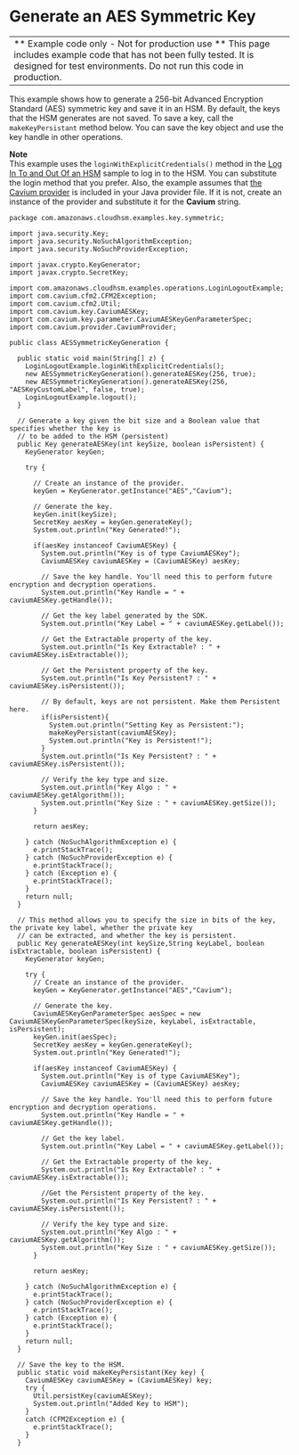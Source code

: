 # Generate an AES Symmetric Key<a name="java-sample-aes-key"></a>


|  | 
| --- |
|  \*\* Example code only \- Not for production use \*\* This page includes example code that has not been fully tested\. It is designed for test environments\. Do not run this code in production\.  | 

This example shows how to generate a 256\-bit Advanced Encryption Standard \(AES\) symmetric key and save it in an HSM\. By default, the keys that the HSM generates are not saved\. To save a key, call the `makeKeyPersistant` method below\. You can save the key object and use the key handle in other operations\. 

**Note**  
This example uses the `loginWithExplicitCredentials()` method in the [Log In To and Out Of an HSM](java-sample-login.md) sample to log in to the HSM\. You can substitute the login method that you prefer\. Also, the example assumes that [the Cavium provider](use-cavium-provider.md) is included in your Java provider file\. If it is not, create an instance of the provider and substitute it for the **Cavium** string\. 

```
package com.amazonaws.cloudhsm.examples.key.symmetric;

import java.security.Key;
import java.security.NoSuchAlgorithmException;
import java.security.NoSuchProviderException;

import javax.crypto.KeyGenerator;
import javax.crypto.SecretKey;

import com.amazonaws.cloudhsm.examples.operations.LoginLogoutExample;
import com.cavium.cfm2.CFM2Exception;
import com.cavium.cfm2.Util;
import com.cavium.key.CaviumAESKey;
import com.cavium.key.parameter.CaviumAESKeyGenParameterSpec;
import com.cavium.provider.CaviumProvider;

public class AESSymmetricKeyGeneration {

  public static void main(String[] z) {
    LoginLogoutExample.loginWithExplicitCredentials();
    new AESSymmetricKeyGeneration().generateAESKey(256, true);
    new AESSymmetricKeyGeneration().generateAESKey(256, "AESKeyCustomLabel", false, true);
    LoginLogoutExample.logout();
  }

  // Generate a key given the bit size and a Boolean value that specifies whether the key is
  // to be added to the HSM (persistent)
  public Key generateAESKey(int keySize, boolean isPersistent) {
    KeyGenerator keyGen;
    
    try {

      // Create an instance of the provider.
      keyGen = KeyGenerator.getInstance("AES","Cavium");
      
      // Generate the key.
      keyGen.init(keySize);
      SecretKey aesKey = keyGen.generateKey();
      System.out.println("Key Generated!");
      
      if(aesKey instanceof CaviumAESKey) {
        System.out.println("Key is of type CaviumAESKey");
        CaviumAESKey caviumAESKey = (CaviumAESKey) aesKey;
        
        // Save the key handle. You'll need this to perform future encryption and decryption operations.
        System.out.println("Key Handle = " + caviumAESKey.getHandle());
        
        // Get the key label generated by the SDK.
        System.out.println("Key Label = " + caviumAESKey.getLabel());
        
        // Get the Extractable property of the key.
        System.out.println("Is Key Extractable? : " + caviumAESKey.isExtractable());
        
        // Get the Persistent property of the key.
        System.out.println("Is Key Persistent? : " + caviumAESKey.isPersistent());
        
        // By default, keys are not persistent. Make them Persistent here.
        if(isPersistent){
          System.out.println("Setting Key as Persistent:");
          makeKeyPersistant(caviumAESKey);
          System.out.println("Key is Persistent!");
        }
        System.out.println("Is Key Persistent? : " + caviumAESKey.isPersistent());

        // Verify the key type and size.
        System.out.println("Key Algo : " + caviumAESKey.getAlgorithm());
        System.out.println("Key Size : " + caviumAESKey.getSize());
      }
      
      return aesKey;
      
    } catch (NoSuchAlgorithmException e) {
      e.printStackTrace();
    } catch (NoSuchProviderException e) {
      e.printStackTrace();
    } catch (Exception e) {
      e.printStackTrace();
    } 
    return null;
  }

  // This method allows you to specify the size in bits of the key, the private key label, whether the private key 
  // can be extracted, and whether the key is persistent.
  public Key generateAESKey(int keySize,String keyLabel, boolean isExtractable, boolean isPersistent) {
    KeyGenerator keyGen;
    
    try {
      // Create an instance of the provider.
      keyGen = KeyGenerator.getInstance("AES","Cavium");
      
      // Generate the key.
      CaviumAESKeyGenParameterSpec aesSpec = new CaviumAESKeyGenParameterSpec(keySize, keyLabel, isExtractable, isPersistent);
      keyGen.init(aesSpec);
      SecretKey aesKey = keyGen.generateKey();
      System.out.println("Key Generated!");
      
      if(aesKey instanceof CaviumAESKey) {
        System.out.println("Key is of type CaviumAESKey");
        CaviumAESKey caviumAESKey = (CaviumAESKey) aesKey;
        
        // Save the key handle. You'll need this to perform future encryption and decryption operations.
        System.out.println("Key Handle = " + caviumAESKey.getHandle());
        
        // Get the key label. 
        System.out.println("Key Label = " + caviumAESKey.getLabel());
        
        // Get the Extractable property of the key.
        System.out.println("Is Key Extractable? : " + caviumAESKey.isExtractable());
        
        //Get the Persistent property of the key.
        System.out.println("Is Key Persistent? : " + caviumAESKey.isPersistent());

        // Verify the key type and size.
        System.out.println("Key Algo : " + caviumAESKey.getAlgorithm());
        System.out.println("Key Size : " + caviumAESKey.getSize());
      }
      
      return aesKey;
      
    } catch (NoSuchAlgorithmException e) {
      e.printStackTrace();
    } catch (NoSuchProviderException e) {
      e.printStackTrace();
    } catch (Exception e) {
      e.printStackTrace();
    } 
    return null;
  }

  // Save the key to the HSM.
  public static void makeKeyPersistant(Key key) {
    CaviumAESKey caviumAESKey = (CaviumAESKey) key;
    try {
      Util.persistKey(caviumAESKey);
      System.out.println("Added Key to HSM");
    } 
    catch (CFM2Exception e) {
      e.printStackTrace();
    }
  }
```